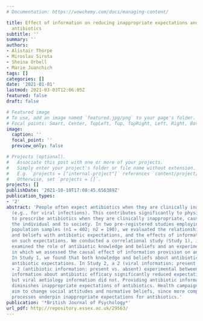 ```yaml
---
# Documentation: https://wowchemy.com/docs/managing-content/

title: Effect of information on reducing inappropriate expectations and requests for
  antibiotics
subtitle: ''
summary: ''
authors:
- Alistair Thorpe
- Miroslav Sirota
- Sheina Orbell
- Marie Juanchich
tags: []
categories: []
date: '2021-01-01'
lastmod: 2021-03-03T12:06:05Z
featured: false
draft: false

# Featured image
# To use, add an image named `featured.jpg/png` to your page's folder.
# Focal points: Smart, Center, TopLeft, Top, TopRight, Left, Right, BottomLeft, Bottom, BottomRight.
image:
  caption: ''
  focal_point: ''
  preview_only: false

# Projects (optional).
#   Associate this post with one or more of your projects.
#   Simply enter your project's folder or file name without extension.
#   E.g. `projects = ["internal-project"]` references `content/project/deep-learning/index.md`.
#   Otherwise, set `projects = []`.
projects: []
publishDate: '2021-10-10T17:08:45.656389Z'
publication_types:
- '2'
abstract: 'People often expect antibiotics when they are clinically inappropriate
  (e.g., for viral infections). This contributes significantly to physicians’ decisions
  to prescribe antibiotics when they are clinically inappropriate, causing harm to
  the individual and to society. In two pre-registered studies employing UK general
  population samples (n1 = 402; n2 = 190), we evaluated the relationship between knowledge
  and beliefs with antibiotic expectations, and the effects of information provision
  on such expectations. We conducted a correlational study (Study 1), in which we
  examined the role of antibiotic knowledge and beliefs and an experiment (Study 2)
  in which we assessed the causal effect of information provision on antibiotic expectations.
  In Study 1, we found that both knowledge and beliefs about antibiotics predicted
  antibiotic expectations. In Study 2, a 2 (viral information: present vs. absent)
  × 2 (antibiotic information: present vs. absent) experimental between-subjects design,
  information about antibiotic efficacy significantly reduced expectations for antibiotics,
  but viral aetiology information did not. Providing antibiotic information substantially
  diminishes inappropriate expectations of antibiotics. Health campaigns might also
  aim to change social attitudes and normative beliefs, since more complex socio-cognitive
  processes underpin inappropriate expectations for antibiotics.'
publication: '*British Journal of Psychology*'
url_pdf: http://repository.essex.ac.uk/29563/
---
```

